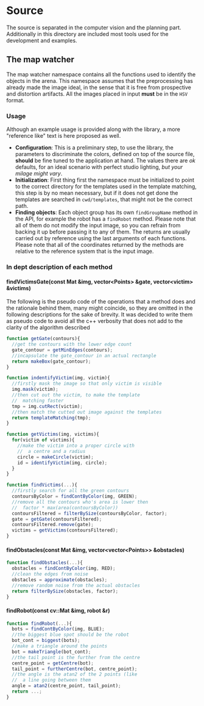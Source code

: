 # Source
The source is separated in the computer vision and the planning part. Additionally in this directory are included most tools used for the development and examples.
## The map watcher
The map watcher namespace contains all the functions used to identify the objects in the arena. This namespace assumes that the preprocessing has already made the image ideal, in the sense that it is free from prospective and distortion artifacts. All the images placed in input **must** be in the `HSV` format.
### Usage
Although an example usage is provided along with the library, a more "reference like" text is here proposed as well.

 - **Configuration**: This is a preliminary step, to use the library, the parameters to discriminate the colors, defined on top of the source file, **should** be fine tuned to the application at hand. The values there are *ok* defaults, for an ideal scenario with perfect studio lighting, *but your milage might vary*.
 - **Initialization**: First thing first the namespace must be initialized to point to the correct directory for the templates used in the template matching, this step is by no mean necessary, but if it does not get done the templates are searched in `cwd/templates`, that might not be the correct path.
 - **Finding objects**: Each object group has its own `findGroupName` method in the API, for example the robot has a `findRobot` method. Please note that all of them do not modify the input image, so you can refrain from backing it up before passing it to any of them. The returns are usually carried out by reference using the last arguments of each functions. Please note that all of the coordinates returned by the methods are relative to the reference system that is the input image.

### In dept description of each method
#### findVictimsGate(const Mat &img, vector\<Points\> &gate, vector\<victim\> &victims)
The following is the pseudo code of the operations that a method does and the rationale behind them, many might coincide, so they are omitted in the following descriptions for the sake of brevity. It was decided to write them as pseudo code to avoid all the c++ verbosity that does not add to the clarity of the algorithm described
```javascript
function getGate(contours){
  //get the contours with the lower edge count
  gate_contour = getMinEdges(contours);
  //incapsulate the gate_contour in an actual rectangle
  return makeBox(gate_contour);
}

function indentifyVictim(img, victim){
  //firstly mask the image so that only victim is visible
  img.mask(victim);
  //then cut out the victim, to make the template
  //  matching faster
  tmp = img.cutRect(victim);
  //then match the cutted out image against the templates
  return templateMatching(tmp);
}

function getVictims(img, victims){
  for(victim of victims){
    //make the victim into a proper circle with
    //  a centre and a radius
    circle = makeCircle(victim);
    id = identifyVictim(img, circle);
  }
}

function findVictims(...){ 
  //firstly search for all the green contours
  contoursByColor = findContByColor(img, GREEN);
  //remove all the contours who's area is lower then
  //  factor * max(area(contoursByColor))
  contoursFiltered = filterBySize(contoursByColor, factor);
  gate = getGate(contoursFiltered);
  contoursFiltered.remove(gate);
  victims = getVictims(contoursFiltered);
}
```
#### findObstacles(const Mat &img, vector\<vector<Points\>\> &obstacles)
```javascript
function findObstacles(...){
  obstacles = findContByColor(img, RED);
  //clean the edges from noise
  obstacles = approximate(obstacles);
  //remove random noise from the actual obstacles
  return filterBySize(obstacles, factor);
}
```
#### findRobot(const cv::Mat &img, robot &r)
```javascript
function findRobot(...){
  bots = findContByColor(img, BLUE);
  //the biggest blue spot should be the robot
  bot_cont = biggest(bots);
  //make a triangle around the points
  bot = makeTriangle(bot_cont);
  //the tail point is the further from the centre
  centre_point = getCentre(bot);
  tail_point = furtherCentre(bot, centre_point);
  //the angle is the atan2 of the 2 points (like
  //  a line going between them
  angle = atan2(centre_point, tail_point);
  return ...;
}
```

